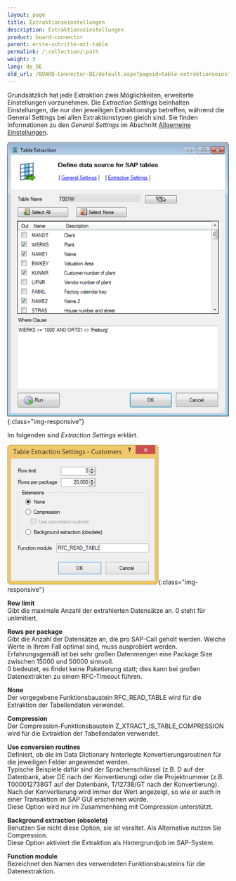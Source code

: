```yaml
---
layout: page
title: Extraktionseinstellungen
description: Extraktionseinstellungen
product: board-connector
parent: erste-schritte-mit-table
permalink: /:collection/:path
weight: 5
lang: de_DE
old_url: /BOARD-Connector-DE/default.aspx?pageid=table-extraktionseinstellungen
---
```


Grundsätzlich hat jede Extraktion zwei Möglichkeiten, erweiterte Einstellungen vorzunehmen. Die *Extraction Settings* beinhalten Einstellungen, die nur den jeweiligen Extraktionstyp betreffen, während die General Settings bei allen Extraktionstypen gleich sind. Sie finden Informationen zu den *General Settings* im Abschnitt [Allgemeine Einstellungen](). 

![Extraction-Settings-01](/img/content/Extraction-Settings-01.png){:class="img-responsive"}

Im folgenden sind *Extraction Settings* erklärt.

![Table-Extraction-Settings](/img/content/Table-Extraction-Settings.jpg){:class="img-responsive"}

**Row limit**<br>
Gibt die maximale Anzahl der extrahierten Datensätze an. 0 steht für unlimitiert.

**Rows per package** <br>
Gibt die Anzahl der Datensätze an, die pro SAP-Call geholt werden. Welche Werte in Ihrem Fall optimal sind, muss ausprobiert werden. <br>
Erfahrungsgemäß ist bei sehr großen Datenmengen eine Package Size zwischen 15000 und 50000 sinnvoll. <br>
0 bedeutet, es findet keine Paketierung statt; dies kann bei großen Datenextrakten zu einem RFC-Timeout führen.

**None** <br>
Der vorgegebene Funktionsbaustein RFC_READ_TABLE wird für die Extraktion der Tabellendaten verwendet. 

**Compression** <br>
Der Compression-Funktionsbaustein Z_XTRACT_IS_TABLE_COMPRESSION wird für die Extraktion der Tabellendaten verwendet. 

**Use conversion routines**<br>
Definiert, ob die im Data Dictionary hinterlegte Konvertierungsroutinen für die jeweiligen Felder angewendet werden. <br>
Typische Beispiele dafür sind der Sprachenschlüssel (z.B. D auf der Datenbank, aber DE nach der Konvertierung) oder die Projektnummer (z.B. T000012738GT auf der Datenbank, T/12738/GT nach der Konvertierung). <br>
Nach der Konvertierung wird immer der Wert angezeigt, so wie er auch in einer Transaktion im SAP GUI erscheinen würde. <br>
Diese Option wird nur im Zusammenhang mit Compression unterstützt.

**Background extraction (obsolete)** <br>
Benutzen Sie nicht diese Option, sie ist veraltet. Als Alternative nutzen Sie Compression.<br> 
Diese Option aktiviert die Extraktion als Hintergrundjob im SAP-System. 

**Function module** <br>
Bezeichnet den Namen des verwendeten Funktionsbausteins für die Datenextraktion. 
